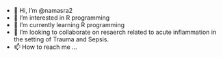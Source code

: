 - 👋 Hi, I’m @namasra2
- 👀 I’m interested in R programming
- 🌱 I’m currently learning R programming
- 💞️ I’m looking to collaborate on resaerch related to acute inflammation in the setting of Trauma and Sepsis.
- 📫 How to reach me ...

<!---
namasra2/namasra2 is a ✨ special ✨ repository because its `README.md` (this file) appears on your GitHub profile.
You can click the Preview link to take a look at your changes.
--->
